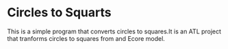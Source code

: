 # Circles to Squarts

This is a simple program that converts circles to squares.It is an ATL project that tranforms circles to squares from and Ecore model.
